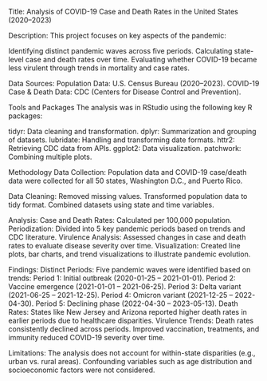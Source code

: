 Title:
Analysis of COVID-19 Case and Death Rates in the United States (2020–2023)

Description:
This project focuses on key aspects of the pandemic:

Identifying distinct pandemic waves across five periods.
Calculating state-level case and death rates over time.
Evaluating whether COVID-19 became less virulent through trends in mortality and case rates.

Data Sources:
Population Data: U.S. Census Bureau (2020–2023).
COVID-19 Case & Death Data: CDC (Centers for Disease Control and Prevention).

Tools and Packages
The analysis was in RStudio using the following key R packages:

tidyr: Data cleaning and transformation.
dplyr: Summarization and grouping of datasets.
lubridate: Handling and transforming date formats.
httr2: Retrieving CDC data from APIs.
ggplot2: Data visualization.
patchwork: Combining multiple plots.

Methodology
Data Collection:
Population data and COVID-19 case/death data were collected for all 50 states, Washington D.C., and Puerto Rico.

Data Cleaning:
Removed missing values.
Transformed population data to tidy format.
Combined datasets using state and time variables.

Analysis:
Case and Death Rates: Calculated per 100,000 population.
Periodization: Divided into 5 key pandemic periods based on trends and CDC literature.
Virulence Analysis: Assessed changes in case and death rates to evaluate disease severity over time.
Visualization: Created line plots, bar charts, and trend visualizations to illustrate pandemic evolution.

Findings:
Distinct Periods: Five pandemic waves were identified based on trends:
Period 1: Initial outbreak (2020-01-25 – 2021-01-01).
Period 2: Vaccine emergence (2021-01-01 – 2021-06-25).
Period 3: Delta variant (2021-06-25 – 2021-12-25).
Period 4: Omicron variant (2021-12-25 – 2022-04-30).
Period 5: Declining phase (2022-04-30 – 2023-05-13).
Death Rates: States like New Jersey and Arizona reported higher death rates in earlier periods due to healthcare disparities.
Virulence Trends:
Death rates consistently declined across periods.
Improved vaccination, treatments, and immunity reduced COVID-19 severity over time.

Limitations:
The analysis does not account for within-state disparities (e.g., urban vs. rural areas).
Confounding variables such as age distribution and socioeconomic factors were not considered.

